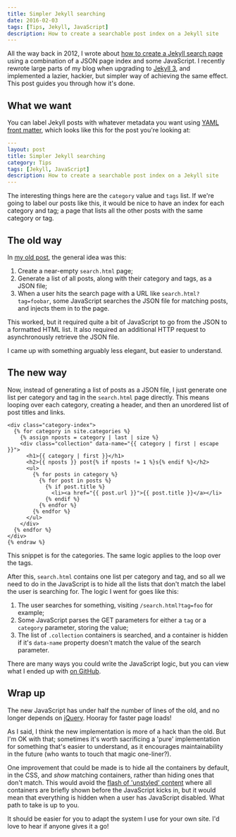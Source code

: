 ```yaml
---
title: Simpler Jekyll searching
date: 2016-02-03
tags: [Tips, Jekyll, JavaScript]
description: How to create a searchable post index on a Jekyll site
---
```


All the way back in 2012, I wrote about [how to create a Jekyll search page][1] 
using a combination of a JSON page index and some JavaScript.
I recently rewrote large parts of my blog when upgrading to [Jekyll 3][2], and 
implemented a lazier, hackier, but simpler way of achieving the same effect. 
This post guides you through how it's done.

[1]: /2012/04/simple-jekyll-searching/
[2]: https://jekyllrb.com/news/2015/10/26/jekyll-3-0-released/

## What we want

You can label Jekyll posts with whatever metadata you want using [YAML front 
matter][3], which looks like this for the post you're looking at: 

```yaml
---
layout: post
title: Simpler Jekyll searching
category: Tips
tags: [Jekyll, JavaScript]
description: How to create a searchable post index on a Jekyll site
---
```

The interesting things here are the `category` value and `tags` list.
If we're going to label our posts like this, it would be nice to have an index 
for each category and tag; a page that lists all the other posts with the same 
category or tag.

[3]: http://jekyllrb.com/docs/frontmatter/

## The old way

In [my old post][1], the general idea was this:

1. Create a near-empty `search.html` page;
2. Generate a list of all posts, along with their category and tags, as a JSON 
   file;
3. When a user hits the search page with a URL like `search.html?tag=foobar`, 
   some JavaScript searches the JSON file for matching posts, and injects them 
   in to the page.

This worked, but it required quite a bit of JavaScript to go from the JSON to a 
formatted HTML list.
It also required an additional HTTP request to asynchronously retrieve the JSON 
file.

I came up with something arguably less elegant, but easier to understand.

## The new way

Now, instead of generating a list of posts as a JSON file, I just generate one 
list per category and tag in the `search.html` page directly.
This means looping over each category, creating a header, and then an unordered 
list of post titles and links.

```liquid %}{% raw
<div class="category-index">
  {% for category in site.categories %}
    {% assign nposts = category | last | size %}
    <div class="collection" data-name="{{ category | first | escape }}">
      <h1>{{ category | first }}</h1>
      <h2>{{ nposts }} post{% if nposts != 1 %}s{% endif %}</h2>
      <ul>
        {% for posts in category %}
          {% for post in posts %}
            {% if post.title %}
              <li><a href="{{ post.url }}">{{ post.title }}</a></li>
            {% endif %}
          {% endfor %}
        {% endfor %}
      </ul>
    </div>
  {% endfor %}
</div>
{% endraw %}
```

This snippet is for the categories.
The same logic applies to the loop over the tags.

After this, `search.html` contains one list per category and tag, and so all we 
need to do in the JavaScript is to hide all the lists that don't match the 
label the user is searching for.
The logic I went for goes like this:

1. The user searches for something, visiting `/search.html?tag=foo` for 
   example;
2. Some JavaScript parses the GET parameters for either a `tag` or a `category` 
   parameter, storing the value;
3. The list of `.collection` containers is searched, and a container is hidden 
   if it's `data-name` property doesn't match the value of the search parameter.

There are many ways you could write the JavaScript logic, but you can view what 
I ended up with [on GitHub][4].

[4]: https://github.com/alexpearce/home/blob/c18e2c8fcdaecfe016b9ac4373fe433fa20a9d2a/assets/js/alexpearce.js#L64-L73

## Wrap up

The new JavaScript has under half the number of lines of the old, and no longer 
depends on [jQuery][5].
Hooray for faster page loads!

As I said, I think the new implementation is more of a hack than the old.
But I'm OK with that; sometimes it's worth sacrificing a 'pure' implementation 
for something that's easier to understand, as it encourages maintainability in 
the future (who wants to touch that magic one-liner?).

One improvement that could be made is to hide all the containers by default, in 
the CSS, and _show_ matching containers, rather than hiding ones that don't 
match.
This would avoid the [flash of 'unstyled' content][6] where all containers are 
briefly shown before the JavaScript kicks in, but it would mean that everything 
is hidden when a user has JavaScript disabled.
What path to take is up to you.

It should be easier for you to adapt the system I use for your own site.
I'd love to hear if anyone gives it a go!

[5]: https://jquery.com/
[6]: https://en.wikipedia.org/wiki/Flash_of_unstyled_content
